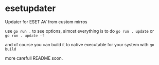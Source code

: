 # esetupdater
Updater for ESET AV from custom mirros

use `go run .` to see options, almost everything is to do `go run . update` or `go run . update -f`

and of course you can build it to native executable for your system with `go build`

more carefull README soon.
